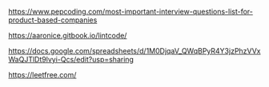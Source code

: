 
https://www.pepcoding.com/most-important-interview-questions-list-for-product-based-companies

https://aaronice.gitbook.io/lintcode/


https://docs.google.com/spreadsheets/d/1M0DjqaV_QWqBPyR4Y3jzPhzVVxWaQJTlDt9lvyi-Qcs/edit?usp=sharing

https://leetfree.com/